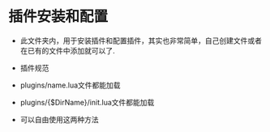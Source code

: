 # 插件安装和配置

- 此文件夹内，用于安装插件和配置插件，其实也非常简单，自己创建文件或者在已有的文件中添加就可以了.

- 插件规范

- plugins/name.lua文件都能加载

- plugins/{$DirName}/init.lua文件都能加载

- 可以自由使用这两种方法
